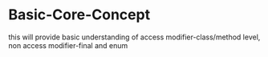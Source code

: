 # Basic-Core-Concept
this will provide basic understanding of access modifier-class/method level, non access modifier-final and enum
